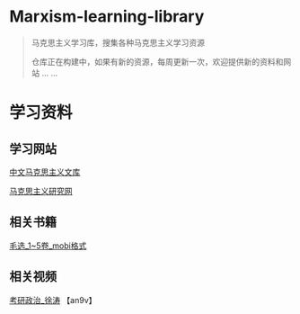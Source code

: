 # Marxism-learning-library
> 马克思主义学习库，搜集各种马克思主义学习资源
>
> 仓库正在构建中，如果有新的资源，每周更新一次，欢迎提供新的资料和网站 ... ...



# 学习资料

## 学习网站

[中文马克思主义文库](https://www.marxists.org/chinese/index.html)

[马克思主义研究网](http://myy.cass.cn/)



## 相关书籍

[毛选_1~5卷\_mobi格式](./book/毛泽东选集_1-5卷.mobi)



## 相关视频

[考研政治_徐涛](https://pan.baidu.com/s/1GxNotimP-GWaOWqz6oYcPQ) 【an9v】